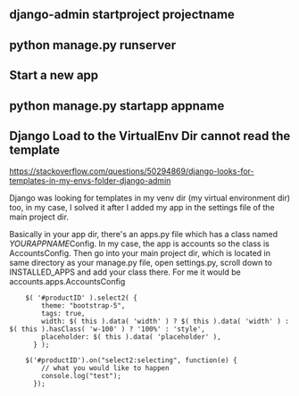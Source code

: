 ## django-admin startproject projectname 
## python manage.py runserver 
## Start a new app 
## python manage.py startapp appname

## Django Load to the VirtualEnv Dir cannot read the template 
https://stackoverflow.com/questions/50294869/django-looks-for-templates-in-my-envs-folder-django-admin

Django was looking for templates in my venv dir (my virtual environment dir) too, in my case, I solved it after I added my app in the settings file of the main project dir.

Basically in your app dir, there's an apps.py file which has a class named *YOURAPPNAME*Config. In my case, the app is accounts so the class is AccountsConfig. Then go into your main project dir, which is located in same directory as your manage.py file, open settings.py, scroll down to INSTALLED_APPS and add your class there. For me it would be accounts.apps.AccountsConfig

        $( '#productID' ).select2( {
            theme: "bootstrap-5",
            tags: true,
            width: $( this ).data( 'width' ) ? $( this ).data( 'width' ) : $( this ).hasClass( 'w-100' ) ? '100%' : 'style',
            placeholder: $( this ).data( 'placeholder' ),
          } );
        
        $('#productID').on("select2:selecting", function(e) { 
            // what you would like to happen
            console.log("test");
          });
